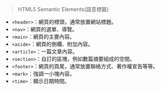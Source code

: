 > HTML5 Semantic Elements(語意標籤)

- `<header>`：網頁的標頭，通常放置網站標題。
- `<nav>`：網頁的選單、導覽。
- `<main>`：網頁的主要內容。
- `<aside>`：網頁的側欄、附加內容。
- `<article>`：一篇文章內容。
- `<section>`：自訂的區塊，例如數篇摘要組成的空間。
- `<footer>`：網頁的頁尾，通常放置聯絡方式、著作權宣告等等。
- `<mark>`：強調一小塊內容。
- `<time>`：顯示日期時間。